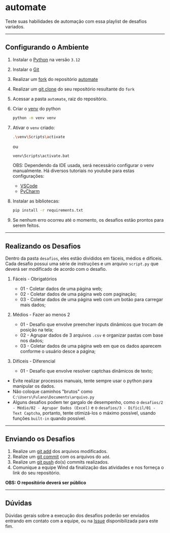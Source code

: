 # automate

Teste suas habilidades de automação com essa playlist de desafios variados.
___

## Configurando o Ambiente

1. Instalar o [Python](https://www.python.org/) na versão `3.12`
2. Instalar o [Git](https://git-scm.com/)
3. Realizar
   um [fork](https://docs.github.com/pt/pull-requests/collaborating-with-pull-requests/working-with-forks/fork-a-repo)
   do repositório [automate](https://github.com/jaymeklein/automate)
4. Realizar um [git clone](https://git-scm.com/docs/git-clone) do seu repositório resultante do `fork`
5. Acessar a pasta `automate`, raiz do repositório.
6. Criar o [venv](https://docs.python.org/3/library/venv.html) do python
   ```bash
   python -m venv venv 
   ```
7. Ativar o `venv` criado:
   ```bash
   .\venv\Scripts\activate
   ```
   ou
   ```bash
   venv\Scripts\activate.bat
   ```
   OBS: Dependendo da IDE usada, será necessário configurar o venv manualmente.
   Há diversos tutoriais no youtube para estas configurações:
    * [VSCode](https://www.youtube.com/watch?v=O0bYaxUINnE)
    * [PyCharm](https://www.youtube.com/watch?v=2P30W3TN4nI)

8. Instalar as bibliotecas:
   ```bash
   pip install -r requirements.txt
   ```

9. Se nenhum erro ocorreu até o momento, os desafios estão prontos para serem feitos.

___

## Realizando os Desafios

Dentro da pasta `desafios`, eles estão divididos em fáceis, médios e difíceis. <br>
Cada desafio possui uma série de instruções e um arquivo `script.py` que deverá ser modificado de acordo com o desafio.

1. Fáceis - Obrigatórios
    * 01 - Coletar dados de uma página web;
    * 02 - Coletar dados de uma página web com paginação;
    * 03 - Coletar dados de uma página web com um botão para carregar mais dados;

2. Médios - Fazer ao menos 2
    * 01 - Desafio que envolve preencher inputs dinâmicos que trocam de posição na tela;
    * 02 - Agrupar dados de 3 arquivos `.csv` e organizar pastas com base nos dados;
    * 03 - Coletar dados de uma página web em que os dados aparecem conforme o usuário desce a página;

3. Difíceis - Diferencial
    * 01 - Desafio que envolve resolver captchas dinâmicos de texto;


* Evite realizar processos manuais, tente sempre usar o python para manipular os dados.
* Não coloque caminhos "brutos" como  `C:\Users\Fulano\Documents\arquivo.py`
* Alguns desafios podem ter gargalo de desempenho, como o `desafios/2 - Médio/02 - Agrupar Dados (Excel)` e
  o `desafios/3 - Difícil/01 - Text Captcha`, portanto, tente otimizá-los o máximo possível, usando funções `built-in`
  quando possível.

___

## Enviando os Desafios

1. Realize um [git add](https://git-scm.com/docs/git-add) dos arquivos modificados.
2. Realize um [git commit](https://git-scm.com/docs/git-commit) com os arquivos do `add`.
3. Realize um [git push](https://git-scm.com/docs/git-push) do(s) commits realizados.
4. Comunique a equipe Wind da finalização das atividades e nos forneça o link do seu repositório.

**OBS: O repositório deverá ser público**
___

## Dúvidas

Dúvidas gerais sobre a execução dos desafios poderão ser enviados entrando em contato com a equipe, ou
na [Issue](https://github.com/jaymeklein/automate/issues/1) disponibilizada para este fim.